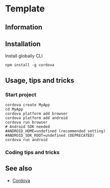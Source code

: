 # Template

## Information

## Installation

Install globally CLI

```shell
npm install -g cordova
```

## Usage, tips and tricks

### Start project

```shell
cordova create MyApp
cd MyApp
cordova platform add browser
cordova platform add android
cordova run browser
# Android SDK needed
#ANDROID_HOME=undefined (recommended setting)
#ANDROID_SDK_ROOT=undefined (DEPRECATED)
cordova run android
```

### Coding tips and tricks

## See also

* [Cordova](https://cordova.apache.org)

